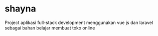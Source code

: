 # shayna
Project aplikasi full-stack development menggunakan vue js dan laravel sebagai bahan belajar membuat toko online
